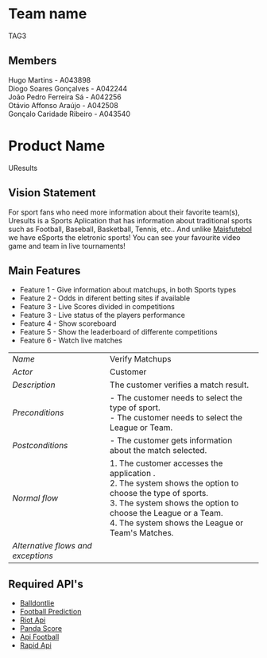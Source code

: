 # Team name

TAG3

## Members

Hugo Martins - A043898 <br>
Diogo Soares Gonçalves - A042244 <br>
João Pedro Ferreira Sá - A042256 <br>
Otávio Affonso Araújo - A042508 <br>
Gonçalo Caridade Ribeiro - A043540 <br>

# Product Name

UResults

## Vision Statement

For sport fans who need more information about their favorite team(s), Uresults is a Sports Aplication that has information about traditional sports such as Football, Baseball, Basketball, Tennis, etc.. And unlike [Maisfutebol](https://maisfutebol.iol.pt/) we have eSports the eletronic sports! You can see your favourite video game and team in live tournaments!

## Main Features

 - Feature 1 - Give information about matchups, in both Sports types
 - Feature 2 - Odds in diferent betting sites if available
 - Feature 3 - Live Scores divided in competitions
 - Feature 3 - Live status of the players performance
 - Feature 4 - Show scoreboard
 - Feature 5 - Show the leaderboard of differente competitions
 - Feature 6 - Watch live matches


|||
| --- | --- |
| *Name* | Verify Matchups |
| *Actor* |  Customer | 
| *Description* | The customer verifies a match result. |
| *Preconditions* | - The customer needs to select the type of sport. <br> - The customer needs to select the League or Team. |
| *Postconditions* | - The customer gets information about the match selected. |
| *Normal flow* | 1. The customer accesses the application .<br> 2. The system shows the option to choose the type of sports.<br> 3. The system shows the option to choose the League or a Team.<br> 4. The system shows the League or Team's Matches.<br> |
| *Alternative flows and exceptions* | 


## Required API's

- [Balldontlie](https://www.balldontlie.io/)
- [Football Prediction](https://developer.boggio-analytics.com/getting-started/api-endpoints)
- [Riot Api](https://developer.riotgames.com/apis)
- [Panda Score](https://developers.pandascore.co/docs/introduction)
- [Api Football](https://www.api-football.com/)
- [Rapid Api](https://rapidapi.com/api-sports/api/api-nba/)
